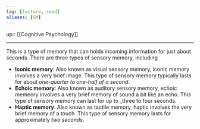 ```yaml
---
tag: [lecture, seed]
aliases: [SM]
---
```

up:: [[Cognitive Psychology]]
___
This is a type of memory that can holds incoming information for just about seconds.
There are three types of sensory memory, including
- **Iconic memory**: Also known as visual sensory memory, iconic memory involves a very brief image. This type of sensory memory typically lasts for about _one-quarter to one-half of a second_.
- **Echoic memory**: Also known as auditory sensory memory, echoic memeory involves a very brief memory of sound a bit like an echo. This type of sensory memory can last for up to _three to four seconds.
- **Haptic memory**: Also known as tactile memory, haptic involves the very brief memory of a touch. This type of sensory memory lasts for approximately _two seconds_.



